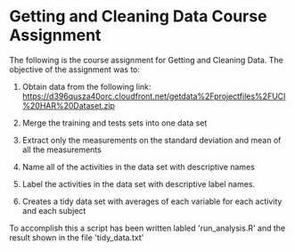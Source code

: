 # Getting and Cleaning Data Course Assignment

The following is the course assignment for Getting and Cleaning Data.
The objective of the assignment was to:

1) Obtain data from the following link:  https://d396qusza40orc.cloudfront.net/getdata%2Fprojectfiles%2FUCI%20HAR%20Dataset.zip

2) Merge the training and tests sets into one data set

3) Extract only the measurements on the standard deviation and mean of all the measurements

4) Name all of the activities in the data set with descriptive names

5) Label the activities in the data set with descriptive label names.

6) Creates a tidy data set with averages of each variable for each activity and each subject

To accomplish this a script has been written labled 'run_analysis.R' and the result shown in the file 'tidy_data.txt'




